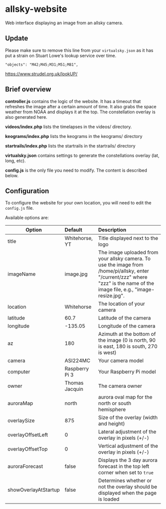 # allsky-website
Web interface displaying an image from an allsky camera.

## Update
Please make sure to remove this line from your `virtualsky.json` as it has put a strain on Stuart Lowe's lookup service over time.
```
"objects": "M42;M45;M31;M51;M81",
```

https://www.strudel.org.uk/lookUP/

## Brief overview

**controller.js** contains the logic of the website. It has a timeout that refreshes the image after a certain amount of time. It also grabs the space weather from NOAA and displays it at the top. The constellation overlay is also generated here.

**videos/index.php** lists the timelapses in the videos/ directory.

**keograms/index.php** lists the keograms in the keograms/ directory

**startrails/index.php** lists the startrails in the startrails/ directory

**virtualsky.json** contains settings to generate the constellations overlay (lat, long, etc).

**config.js** is the only file you need to modify. The content is described below.

## Configuration

To configure the website for your own location, you will need to edit the `config.js` file.

Available options are:

| Option        | Default           | Description  |
| ------------- |:-------------    | :-----|
| title         | Whitehorse, YT    | Title displayed next to the logo |
| imageName     | image.jpg  | The image uploaded from your allsky camera.  To use the image from /home/pi/allsky, enter "/current/zzz" where "zzz" is the name of the image file, e.g., "image-resize.jpg". |
| location      | Whitehorse        | The location of your camera   |
| latitude      | 60.7              | Latitude of the camera |
| longitude     | -135.05           | Longitude of the camera |
| az            | 180               | Azimuth at the bottom of the image (0 is north, 90 is east, 180 is south, 270 is west) |
| camera        | ASI224MC          | Your camera model |
| computer      | Raspberry Pi 3    | Your Raspberry Pi model |
| owner         | Thomas Jacquin    | The camera owner |
| auroraMap     | north             | aurora oval map for the north or south hemisphere |
| overlaySize	| 875		    | Size of the overlay (width and height)
| overlayOffsetLeft     | 0             | Lateral adjustment of the overlay in pixels (+/-) |
| overlayOffsetTop     | 0             | Vertical adjustment of the overlay in pixels (+/-) |
| auroraForecast     | false             | Displays the 3 day aurora forecast in the top left corner when set to `true`|
| showOverlayAtStartup     | false             | Determines whether or not the overlay should be displayed when the page is loaded |
